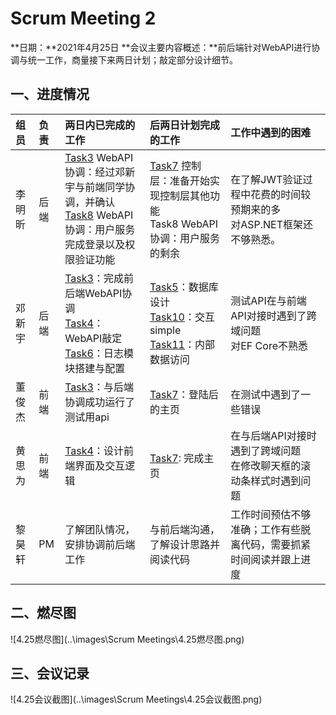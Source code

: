 # Scrum Meeting 2

**日期：**2021年4月25日
**会议主要内容概述：**前后端针对WebAPI进行协调与统一工作，商量接下来两日计划；敲定部分设计细节。

## 一、进度情况



| 组员   | 负责 | 两日内已完成的工作                                           | 后两日计划完成的工作                                         | 工作中遇到的困难                                             |
| :----- | :--- | :----------------------------------------------------------- | :----------------------------------------------------------- | :----------------------------------------------------------- |
| 李明昕 | 后端 | [Task3](https://gitlab.buaaoo.top/2021_alige_homeworks/group_projects/dang_qi_shuang_jiang/AIApe/issues/3) WebAPI协调：经过邓新宇与前端同学协调，并确认<br />[Task8]() WebAPI协调：用户服务完成登录以及权限验证功能 | [Task7](https://gitlab.buaaoo.top/2021_alige_homeworks/group_projects/dang_qi_shuang_jiang/AIApe/issues/7) 控制层：准备开始实现控制层其他功能<br/>Task8 WebAPI协调：用户服务的剩余 | 在了解JWT验证过程中花费的时间较预期来的多<br />对ASP.NET框架还不够熟悉。 |
| 邓新宇 | 后端 | [Task3](https://gitlab.buaaoo.top/2021_alige_homeworks/group_projects/dang_qi_shuang_jiang/AIApe/issues/3)：完成前后端WebAPI协调<br />[Task4](https://gitlab.buaaoo.top/2021_alige_homeworks/group_projects/dang_qi_shuang_jiang/AIApe/issues/4)：WebAPI敲定<br />[Task6](https://gitlab.buaaoo.top/2021_alige_homeworks/group_projects/dang_qi_shuang_jiang/AIApe/issues/6)：日志模块搭建与配置 | [Task5](https://gitlab.buaaoo.top/2021_alige_homeworks/group_projects/dang_qi_shuang_jiang/AIApe/issues/5)：数据库设计<br/>[Task10](https://gitlab.buaaoo.top/2021_alige_homeworks/group_projects/dang_qi_shuang_jiang/AIApe/issues/10)：交互simple<br />[Task11](https://gitlab.buaaoo.top/2021_alige_homeworks/group_projects/dang_qi_shuang_jiang/AIApe/issues/11)：内部数据访问 | 测试API在与前端API对接时遇到了跨域问题<br/>对EF Core不熟悉   |
| 董俊杰 | 前端 | [Task3]()：与后端协调成功运行了测试用api<br/>                | [Task7](https://gitlab.buaaoo.top/2021_alige_homeworks/group_projects/dang_qi_shuang_jiang/AIApe/issues/22)：登陆后的主页<br/> | 在测试中遇到了一些错误                                       |
| 黄思为 | 前端 | [Task4]()：设计前端界面及交互逻辑<br/>                       | [Task7](https://gitlab.buaaoo.top/2021_alige_homeworks/group_projects/dang_qi_shuang_jiang/AIApe/issues/22): 完成主页 | 在与后端API对接时遇到了跨域问题<br/>在修改聊天框的滚动条样式时遇到问题 |
| 黎昊轩 | PM   | 了解团队情况，安排协调前后端工作                             | 与前后端沟通，了解设计思路并阅读代码                         | 工作时间预估不够准确；工作有些脱离代码，需要抓紧时间阅读并跟上进度 |


## 二、燃尽图

![4.25燃尽图](..\images\Scrum Meetings\4.25燃尽图.png)



## 三、会议记录

![4.25会议截图](..\images\Scrum Meetings\4.25会议截图.png)